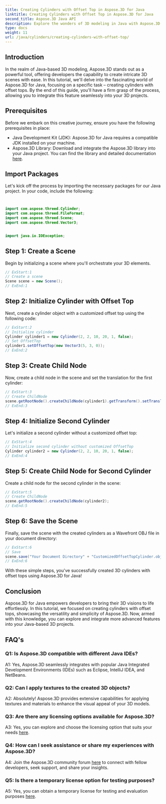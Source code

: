 ```yaml
---
title: Creating Cylinders with Offset Top in Aspose.3D for Java
linktitle: Creating Cylinders with Offset Top in Aspose.3D for Java
second_title: Aspose.3D Java API
description: Explore the wonders of 3D modeling in Java with Aspose.3D. Learn to create captivating cylinders with offset tops effortlessly.
type: docs
weight: 11
url: /java/cylinders/creating-cylinders-with-offset-top/
---
```

## Introduction

In the realm of Java-based 3D modeling, Aspose.3D stands out as a powerful tool, offering developers the capability to create intricate 3D scenes with ease. In this tutorial, we'll delve into the fascinating world of Aspose.3D for Java, focusing on a specific task – creating cylinders with offset tops. By the end of this guide, you'll have a firm grasp of the process, allowing you to integrate this feature seamlessly into your 3D projects.

## Prerequisites

Before we embark on this creative journey, ensure you have the following prerequisites in place:

- Java Development Kit (JDK): Aspose.3D for Java requires a compatible JDK installed on your machine.
- Aspose.3D Library: Download and integrate the Aspose.3D library into your Java project. You can find the library and detailed documentation [here](https://releases.aspose.com/3d/java/).

## Import Packages

Let's kick off the process by importing the necessary packages for our Java project. In your code, include the following:

```java


import com.aspose.threed.Cylinder;
import com.aspose.threed.FileFormat;
import com.aspose.threed.Scene;
import com.aspose.threed.Vector3;


import java.io.IOException;
```

## Step 1: Create a Scene

Begin by initializing a scene where you'll orchestrate your 3D elements.

```java
// ExStart:1
// Create a scene
Scene scene = new Scene();
// ExEnd:1
```

## Step 2: Initialize Cylinder with Offset Top

Next, create a cylinder object with a customized offset top using the following code:

```java
// ExStart:2
// Initialize cylinder
Cylinder cylinder1 = new Cylinder(2, 2, 10, 20, 1, false);
// Set OffsetTop
cylinder1.setOffsetTop(new Vector3(5, 3, 0));
// ExEnd:2
```

## Step 3: Create Child Node

Now, create a child node in the scene and set the translation for the first cylinder:

```java
// ExStart:3
// Create ChildNode
scene.getRootNode().createChildNode(cylinder1).getTransform().setTranslation(10, 0, 0);
// ExEnd:3
```

## Step 4: Initialize Second Cylinder

Let's initialize a second cylinder without a customized offset top:

```java
// ExStart:4
// Initialize second cylinder without customized OffsetTop
Cylinder cylinder2 = new Cylinder(2, 2, 10, 20, 1, false);
// ExEnd:4
```

## Step 5: Create Child Node for Second Cylinder

Create a child node for the second cylinder in the scene:

```java
// ExStart:5
// Create ChildNode
scene.getRootNode().createChildNode(cylinder2);
// ExEnd:5
```

## Step 6: Save the Scene

Finally, save the scene with the created cylinders as a Wavefront OBJ file in your document directory:

```java
// ExStart:6
// Save
scene.save("Your Document Directory" + "CustomizedOffsetTopCylinder.obj", FileFormat.WAVEFRONTOBJ);
// ExEnd:6
```

With these simple steps, you've successfully created 3D cylinders with offset tops using Aspose.3D for Java!

## Conclusion

Aspose.3D for Java empowers developers to bring their 3D visions to life effortlessly. In this tutorial, we focused on creating cylinders with offset tops, showcasing the versatility and simplicity of Aspose.3D. Now, armed with this knowledge, you can explore and integrate more advanced features into your Java-based 3D projects.

## FAQ's

### Q1: Is Aspose.3D compatible with different Java IDEs?

A1: Yes, Aspose.3D seamlessly integrates with popular Java Integrated Development Environments (IDEs) such as Eclipse, IntelliJ IDEA, and NetBeans.

### Q2: Can I apply textures to the created 3D objects?

A2: Absolutely! Aspose.3D provides extensive capabilities for applying textures and materials to enhance the visual appeal of your 3D models.

### Q3: Are there any licensing options available for Aspose.3D?

A3: Yes, you can explore and choose the licensing option that suits your needs [here](https://purchase.aspose.com/buy).

### Q4: How can I seek assistance or share my experiences with Aspose.3D?

A4: Join the Aspose.3D community forum [here](https://forum.aspose.com/c/3d/18) to connect with fellow developers, seek support, and share your insights.

### Q5: Is there a temporary license option for testing purposes?

A5: Yes, you can obtain a temporary license for testing and evaluation purposes [here](https://purchase.aspose.com/temporary-license/).
